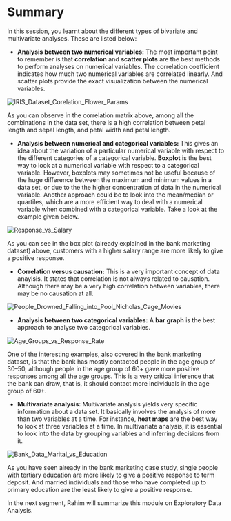 ﻿# Summary

In this session, you learnt about the different types of bivariate and multivariate analyses. These are listed below:

- **Analysis between two numerical variables:**  The most important point to remember is that  **correlation** and  **scatter plots** are the best methods to perform analyses on numerical variables. The correlation coefficient indicates how much two numerical variables are correlated linearly. And scatter plots provide the exact visualization between the numerical variables.

![IRIS_Dataset_Corelation_Flower_Params](https://i.ibb.co/YhhFZqj/IRIS-Dataset-Corelation-Flower-Params.png)

As you can observe in the correlation matrix above, among all the combinations in the data set, there is a high correlation between petal length and sepal length, and petal width and petal length.

- **Analysis between numerical and categorical variables:**  This gives an idea about the variation of a particular numerical variable with respect to the different categories of a categorical variable.  **Boxplot** is the best way to look at a numerical variable with respect to a categorical variable. However, boxplots may sometimes not be useful because of the huge difference between the maximum and minimum values in a data set, or due to the the higher concentration of data in the numerical variable. Another approach could be to look into the mean/median or quartiles, which are a more efficient way to deal with a numerical variable when combined with a categorical variable. Take a look at the example given below.

![Response_vs_Salary](https://i.ibb.co/f1D2NcQ/Response-vs-Salary.png)

As you can see in the box plot (already explained in the bank marketing dataset) above, customers with a higher salary range are more likely to give a positive response.

- **Correlation versus causation:** This is a very important concept of data anaylsis. It states that correlation is not always related to causation. Although there may be a very high correlation between variables, there may be no causation at all.

![People_Drowned_Falling_into_Pool_Nicholas_Cage_Movies](https://i.ibb.co/wNLgwvh/People-Drowned-Falling-into-Pool-Nicholas-Cage-Movies.png)

- **Analysis between two categorical variables:**  A **bar graph**  is the best approach to analyse two categorical variables.

![Age_Groups_vs_Response_Rate](https://i.ibb.co/cQVFhM6/Age-Groups-vs-Response-Rate.png)

One of the interesting examples, also covered in the bank marketing dataset, is that the bank has mostly contacted people in the age group of 30–50, although people in the age group of 60+ gave more positive responses among all the age groups. This is a very critical inference that the bank can draw, that is, it should contact more individuals in the age group of 60+.

- **Multivariate analysis:** Multivariate analysis yields very specific information about a data set. It basically involves the analysis of more than two variables at a time. For instance,  **heat maps**  are the best way to look at three variables at a time. In multivariate analysis, it is essential to look into the data by grouping variables and inferring decisions from it.

![Bank_Data_Marital_vs_Education](https://i.ibb.co/7bffNsS/Bank-Data-Marital-vs-Education.png)

As you have seen already in the bank marketing case study, single people with tertiary education are more likely to give a positive response to term deposit. And married individuals and those who have completed up to primary education are the least likely to give a positive response.

In the next segment, Rahim will summarize this module on Exploratory Data Analysis.

